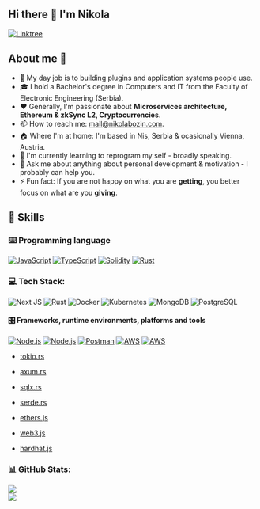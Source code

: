 ## Hi there 👋 I'm Nikola

<p> 
    <a href="https://linktr.ee/nikola_bozin" target="_blank"><img alt="Linktree"
        src="https://img.shields.io/badge/linktree-2F3C51?style=for-the-badge&logo=linktree&logoColor=white"/></a>
</p>

## About me 💯
- 🔧 My day job is to building plugins and application systems people use.
- 🎓 I hold a Bachelor's degree in Computers and IT from the Faculty of Electronic Engineering (Serbia).
- ❤️ Generally, I'm passionate about **Microservices architecture, Ethereum & zkSync L2, Cryptocurrencies**.
- 📫 How to reach me: [mail@nikolabozin.com](mailto:mail@nikolabozin.com).
- 🏠 Where I'm at home: I'm based in Nis, Serbia & ocasionally Vienna, Austria.
- 🌱 I'm currently learning to reprogram my self - broadly speaking.
- 💬 Ask me about anything about personal development & motivation - I probably can help you.
- ⚡ Fun fact: If you are not happy on what you are **getting**, you better focus on what are you **giving**.

## 🎯 Skills

### ⌨️ Programming language
<p>
    <a href="https://developer.mozilla.org/en-US/docs/Web/JavaScript" target="_blank"><img alt="JavaScript"
        src="https://img.shields.io/badge/JavaScript-323330?style=for-the-badge&logo=javascript&logoColor=F7DF1E"/></a>
    <a href="https://www.typescriptlang.org" target="_blank"><img alt="TypeScript"
        src="https://img.shields.io/badge/TypeScript-007ACC?style=for-the-badge&logo=typescript&logoColor=white"/></a>
    <a href="https://docs.soliditylang.org" target="_blank"><img alt="Solidity"
        src="https://img.shields.io/badge/Solidity-e6e6e6?style=for-the-badge&logo=solidity&logoColor=black"/></a>
    <a href="https://www.rust-lang.org" target="_blank"><img alt="Rust"
        src="https://img.shields.io/badge/Rust-000000?style=for-the-badge&logo=rust&logoColor=white"/></a>
</p>

### 💻 Tech Stack:

![Next JS](https://img.shields.io/badge/Next-black?style=for-the-badge&logo=next.js&logoColor=white)
![Rust](https://img.shields.io/badge/Rust-black?style=for-the-badge&logo=rust&logoColor=#E57324)
![Docker](https://img.shields.io/badge/Docker-2CA5E0?style=for-the-badge&logo=docker&logoColor=white)
![Kubernetes](https://img.shields.io/badge/kubernetes-326ce5.svg?&style=for-the-badge&logo=kubernetes&logoColor=white)
![MongoDB](https://img.shields.io/badge/MongoDB-%234ea94b.svg?style=for-the-badge&logo=mongodb&logoColor=white)
![PostgreSQL](https://img.shields.io/badge/PostgreSQL-316192?style=for-the-badge&logo=postgresql&logoColor=white)

#### 🎛 Frameworks, runtime environments, platforms and tools

<p>
    <a href="https://nodejs.org" target="_blank"><img alt="Node.js"
        src="https://img.shields.io/badge/Node.js-43853D?style=for-the-badge&logo=node.js"/></a>
    <a href="https://expressjs.com/" target="_blank"><img alt="Node.js"
        src="ttps://img.shields.io/badge/Express.js-404D59?style=for-the-badge&logoColor=white"/></a>
    <a href="https://www.postman.com" target="_blank"><img alt="Postman"
        src="https://img.shields.io/badge/Postman-FF6C37?style=for-the-badge&logo=Postman&logoColor=white"/></a>
    <a href="https://aws.amazon.com" target="_blank"><img alt="AWS"
        src="https://img.shields.io/badge/Amazon_AWS-232F3E?style=for-the-badge&logo=amazon-aws&logoColor=white"/></a>
    <a href="https://digitalocean.com" target="_blank"><img alt="AWS"
        src="https://img.shields.io/badge/Digital_Ocean-0080FF?style=for-the-badge&logo=DigitalOcean&logoColor=white"/></a>
</p>

- [tokio.rs](https://tokio.rs/)
- [axum.rs](https://docs.rs/axum/latest/axum/)
- [sqlx.rs](https://docs.rs/sqlx/latest/sqlx/)
- [serde.rs](https://serde.rs/)

- [ethers.js](https://docs.ethers.io)
- [web3.js](https://web3js.readthedocs.io)
- [hardhat.js](https://hardhat.org/)



### 📊 GitHub Stats:

![](https://github-readme-streak-stats.herokuapp.com/?user=nikola-bozin-org&theme=dark&hide_border=false)<br/>
![](https://github-readme-stats.vercel.app/api/top-langs/?username=nikola-bozin-org&theme=dark&hide_border=false&include_all_commits=false&count_private=false&layout=compact)

